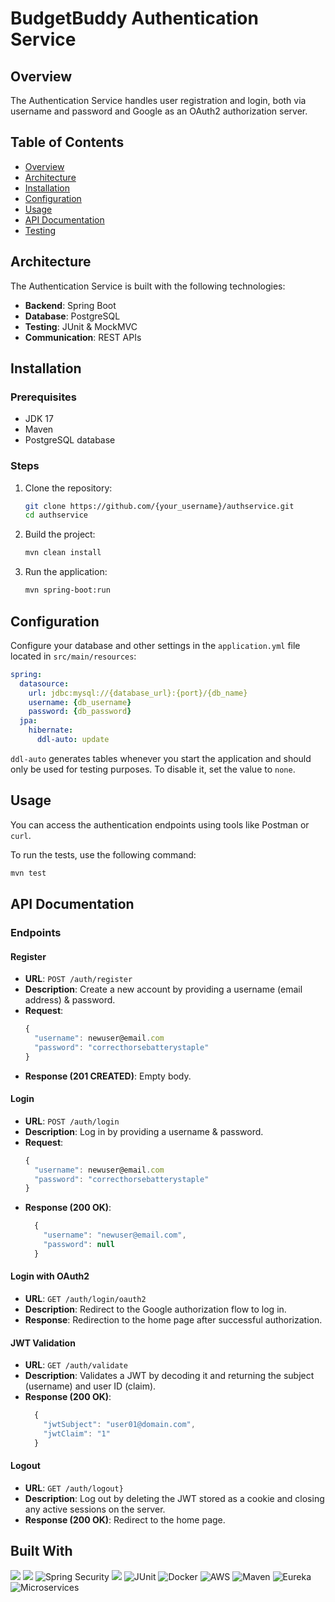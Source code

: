 # BudgetBuddy Authentication Service

## Overview

The Authentication Service handles user registration and login, both via username and password and Google as an OAuth2 authorization server.

## Table of Contents

- [Overview](#overview)
- [Architecture](#architecture)
- [Installation](#installation)
- [Configuration](#configuration)
- [Usage](#usage)
- [API Documentation](#api-documentation)
- [Testing](#testing)


## Architecture

The Authentication Service is built with the following technologies:
- **Backend**: Spring Boot
- **Database**: PostgreSQL
- **Testing**: JUnit & MockMVC
- **Communication**: REST APIs

## Installation

### Prerequisites

- JDK 17
- Maven
- PostgreSQL database

### Steps

1. Clone the repository:
    ```bash
    git clone https://github.com/{your_username}/authservice.git
    cd authservice
    ```

2. Build the project:
    ```bash
    mvn clean install
    ```

3. Run the application:
    ```bash
    mvn spring-boot:run
    ```

## Configuration

Configure your database and other settings in the `application.yml` file located in `src/main/resources`:

```yaml
spring:
  datasource:
    url: jdbc:mysql://{database_url}:{port}/{db_name}
    username: {db_username}
    password: {db_password}
  jpa:
    hibernate:
      ddl-auto: update
```
`ddl-auto` generates tables whenever you start the application and should only be used for testing purposes. To disable it, set the value to `none`.

## Usage

You can access the authentication endpoints using tools like Postman or `curl`.

To run the tests, use the following command:

```bash
mvn test
```

## API Documentation

### Endpoints

#### Register
- **URL**: ```POST /auth/register```
- **Description**: Create a new account by providing a username (email address) & password.
- **Request**:
    ```javascript
    {
      "username": newuser@email.com
      "password": "correcthorsebatterystaple"
    }
    ```
- **Response (201 CREATED)**:
    Empty body.

#### Login
- **URL**: ```POST /auth/login```
- **Description**: Log in by providing a username & password.
- **Request**:
    ```javascript
    {
      "username": newuser@email.com
      "password": "correcthorsebatterystaple"
    }
    ```
- **Response (200 OK)**:
    ```javascript
      {
        "username": "newuser@email.com",
        "password": null
      }
    ```

#### Login with OAuth2
- **URL**: ```GET /auth/login/oauth2```
- **Description**: Redirect to the Google authorization flow to log in.
- **Response**:
   Redirection to the home page after successful authorization.

#### JWT Validation
- **URL**: ```GET /auth/validate```
- **Description**: Validates a JWT by decoding it and returning the subject (username) and user ID (claim).
- **Response (200 OK)**:
  ```javascript
    {
      "jwtSubject": "user01@domain.com",
      "jwtClaim": "1"
    }
  ```

#### Logout
- **URL**: ```GET /auth/logout}```
- **Description**: Log out by deleting the JWT stored as a cookie and closing any active sessions on the server.
- **Response (200 OK)**:
    Redirect to the home page.

## Built With
![](https://img.shields.io/badge/-Java-007396?style=flat-square&logo=java&logoColor=white)
![](https://img.shields.io/badge/-Spring_Boot-6DB33F?style=flat-square&logo=spring-boot&logoColor=white)
![Spring Security](https://img.shields.io/badge/-Spring_Security-6DB33F?style=flat-square&logo=spring-security&logoColor=white)
![](https://img.shields.io/badge/-PostgreSQL-4169E1?style=flat-square&logo=postgresql&logoColor=white)
![JUnit](https://img.shields.io/badge/-JUnit-25A162?style=flat-square&logo=junit5&logoColor=white)
![Docker](https://img.shields.io/badge/-Docker-2496ED?style=flat-square&logo=docker&logoColor=white)
![AWS](https://img.shields.io/badge/-AWS-232F3E?style=flat-square&logo=amazon-aws&logoColor=white)
![Maven](https://img.shields.io/badge/-Maven-C71A36?style=flat-square&logo=apache-maven&logoColor=white)
![Eureka](https://img.shields.io/badge/-Eureka-239D60?style=flat-square&logo=spring&logoColor=white)
![Microservices](https://img.shields.io/badge/-Microservices-000000?style=flat-square&logo=cloud&logoColor=white)
